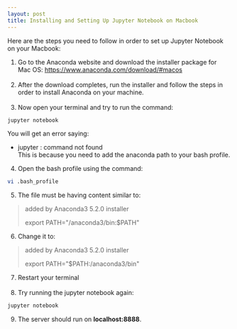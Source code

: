 ```yaml
---
layout: post
title: Installing and Setting Up Jupyter Notebook on Macbook
---
```


Here are the steps you need to follow in order to set up Jupyter Notebook on your Macbook:

1. Go to the Anaconda website and download the installer package for Mac OS:
https://www.anaconda.com/download/#macos<br><br>
2. After the download completes, run the installer and follow the steps in order to install Anaconda on your machine.<br><br>
3. Now open your terminal and try to run the command:
```bash
jupyter notebook
```
You will get an error saying:
* jupyter : command not found<br>
This is because you need to add the anaconda path to your bash profile.
4. Open the bash profile using the command:
```bash
vi .bash_profile
```

5. The file must be having content similar to:
> added by Anaconda3 5.2.0 installer
>
>export PATH="/anaconda3/bin:$PATH"

6. Change it to:
> added by Anaconda3 5.2.0 installer
>
>export PATH="$PATH:/anaconda3/bin"

7. Restart your terminal<br><br>
8. Try running the jupyter notebook again:
```bash
jupyter notebook
```

9. The server should run on **localhost:8888**.
